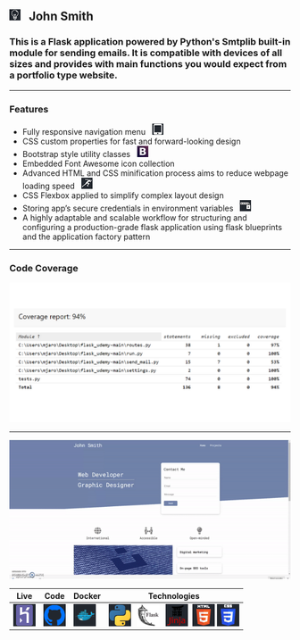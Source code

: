 ## <img src="https://github.com/mjaroszewski1979/mjaroszewski1979/blob/main/bulb.png">  &nbsp; John Smith
### This is a Flask application powered by Python's Smtplib built-in module for sending emails. It is compatible with devices of all sizes and provides with main functions you would expect from a portfolio type website.
--------------------------------------------------

### Features
* Fully responsive navigation menu  &nbsp; <img src="https://github.com/mjaroszewski1979/mjaroszewski1979/blob/main/tablet.png">
* CSS custom properties for fast and forward-looking design
* Bootstrap style utility classes &nbsp; <img src="https://github.com/mjaroszewski1979/mjaroszewski1979/blob/main/boot1.png"> 
* Embedded Font Awesome icon collection 
* Advanced HTML and CSS minification process aims to reduce webpage loading speed &nbsp; <img src="https://github.com/mjaroszewski1979/mjaroszewski1979/blob/main/speed.png">
* CSS Flexbox applied to simplify complex layout design
* Storing app’s secure credentials in environment variables &nbsp; <img src="https://github.com/mjaroszewski1979/mjaroszewski1979/blob/main/security.png"> 
* A highly adaptable and scalable workflow for structuring and configuring a production-grade flask application using flask blueprints and the application factory pattern


-------------------------------------------------

### Code Coverage

 ![caption](https://github.com/mjaroszewski1979/flask_udemy/blob/main/coverage.png)
 
-------------------------------------------------

 ![caption](https://github.com/mjaroszewski1979/flask_udemy/blob/main/johnsmith.gif)

  
   Live | Code | Docker | Technologies
  ---- | ---- | ------ | ------------
  [<img src="https://github.com/mjaroszewski1979/mjaroszewski1979/blob/main/heroku1.png">](https://flask-smtplib.herokuapp.com/) | [<img src="https://github.com/mjaroszewski1979/mjaroszewski1979/blob/main/github1.png">](https://github.com/mjaroszewski1979/flask_udemy) | [<img src="https://github.com/mjaroszewski1979/mjaroszewski1979/blob/main/docker.png">](https://hub.docker.com/r/maciej1245/john_smith) | <img src="https://github.com/mjaroszewski1979/mjaroszewski1979/blob/main/python1.png"> &nbsp; <img src="https://github.com/mjaroszewski1979/mjaroszewski1979/blob/main/flask.png">  &nbsp; <img src="https://github.com/mjaroszewski1979/mjaroszewski1979/blob/main/jinja.png">&nbsp; <img src="https://github.com/mjaroszewski1979/mjaroszewski1979/blob/main/html1.png"> <img src="https://github.com/mjaroszewski1979/mjaroszewski1979/blob/main/css1.png"> 
